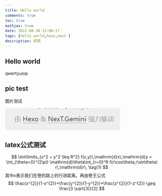 ```yaml
---
title: Hello world
comments: true
toc: true
mathjax: true
date: 2022-08-30 13:08:17
tags: [hello world,hexo,next ]
description: 好耶
---
```



## Hello world

qwertyuiop

## pic test

图片测试

![](hello_world/test.png)

## latex公式测试

$$
\iint\limits_{x^2 + y^2 \leq R^2} f(x,y)\,\mathrm{d}x\,\mathrm{d}y = \int_{\theta=0}^{2\pi} \mathrm{d}\theta\int_{r=0}^R f(r\cos\theta,r\sin\theta) r\,\mathrm{d}r\, \tag{1}
$$
其中$x$表示我们在卷的路上的行进距离。再由卷王公式
$$
\frac{x^{2}}{1-x^{2}}+\frac{y^{2}}{1-y^{2}}+\frac{z^{2}}{1-z^{2}} \geq \frac{3 \sqrt{3}}{2}
$$